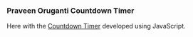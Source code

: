 ### Praveen Oruganti Countdown Timer

Here with the [Countdown Timer](https://praveenorugantitech.github.io/praveenorugantitech-javascript/0_Projects/praveenorugantitech-countdown-timer) developed using JavaScript.




